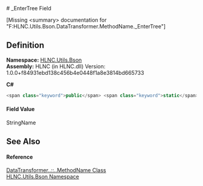 ﻿<document xml:space="preserve">
<file name="F_HLNC_Utils_Bson_DataTransformer_MethodName__EnterTree" /># _EnterTree Field<span id="PageHeader"> </span>


\[Missing &lt;summary&gt; documentation for "F:HLNC.Utils.Bson.DataTransformer.MethodName._EnterTree"\]

<SectionTitle xml:space="preserve">

## Definition
</SectionTitle>**Namespace:** <a href="N_HLNC_Utils_Bson">HLNC.Utils.Bson</a>  
**Assembly:** HLNC (in HLNC.dll) Version: 1.0.0+f84931ebd138c456b4e0448f1a8e3814bd665733

**C#**
``` C#
<span class="keyword">public</span> <span class="keyword">static</span> <span class="keyword">readonly</span> <span class="identifier">StringName</span> <span class="identifier">_EnterTree</span>
```

<SectionTitle xml:space="preserve">

#### Field Value
</SectionTitle><span class="noLink">StringName</span><SectionTitle xml:space="preserve">

## See Also
<span id="seeAlso"> </span></SectionTitle><SectionTitle xml:space="preserve">

#### Reference
</SectionTitle><a href="T_HLNC_Utils_Bson_DataTransformer_MethodName">DataTransformer<span class="languageSpecificText"><span class="cs">.</span><span class="vb">.</span><span class="cpp">::</span><span class="nu">.</span><span class="fs">.</span></span>MethodName Class</a>  
<a href="N_HLNC_Utils_Bson">HLNC.Utils.Bson Namespace</a>  
</document>